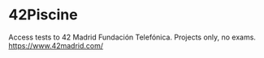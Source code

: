 # 42Piscine
Access tests to 42 Madrid Fundación Telefónica. Projects only, no exams. 
https://www.42madrid.com/
